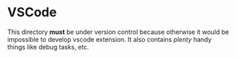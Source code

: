 # VSCode

This directory **must** be under version control because otherwise it would be impossible to develop vscode extension. It also contains _plenty_ handy things like debug tasks, etc.
